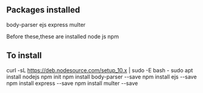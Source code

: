 Packages installed 
----------------------
body-parser
ejs
express
multer

Before these,these are installed
node js 
npm

To install
-------------------------
curl -sL https://deb.nodesource.com/setup_10.x | sudo -E bash -
sudo apt install nodejs
npm init
npm install body-parser --save
npm install ejs --save
npm install express --save
npm install multer --save
